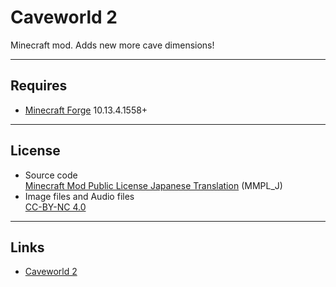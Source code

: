 # Caveworld 2
Minecraft mod. Adds new more cave dimensions!

----
## Requires
* [Minecraft Forge](http://files.minecraftforge.net/) 10.13.4.1558+

----
## License
* Source code  
[Minecraft Mod Public License Japanese Translation](https://dl.dropboxusercontent.com/u/51943112/MMPL_J.txt) (MMPL_J)
* Image files and Audio files  
[CC-BY-NC 4.0](http://creativecommons.org/licenses/by-nc/4.0/)

----
## Links
* [Caveworld 2](http://kegare.github.io/caveworld)
